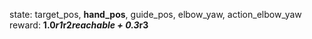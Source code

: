 state: target_pos, **hand_pos**, guide_pos, elbow_yaw, action_elbow_yaw
reward: **1.0*r1*r2*reachable + 0.3*r3**